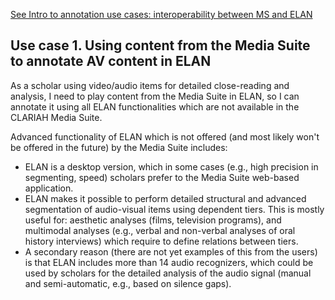 [See Intro to annotation use cases: interoperability between MS and ELAN]()

## Use case 1. Using content from the Media Suite to annotate AV content in ELAN
As a scholar using video/audio items for detailed close-reading and analysis, I need to play content from the Media Suite in ELAN, so I can annotate it using all ELAN functionalities which are not available in the CLARIAH Media Suite. 

Advanced functionality of ELAN which is not offered (and most likely won't be offered in the future) by the Media Suite includes:

- ELAN is a desktop version, which in some cases (e.g., high precision in segmenting, speed) scholars prefer to the Media Suite web-based application.
- ELAN makes it possible to perform detailed structural and advanced segmentation of audio-visual items using dependent tiers. This is mostly useful for: aesthetic analyses (films, television programs), and multimodal analyses (e.g., verbal and non-verbal analyses of oral history interviews) which require to define relations between tiers.
- A secondary reason (there are not yet examples of this from the users) is that ELAN includes more than 14 audio recognizers, which could be used by scholars for the detailed analysis of the audio signal (manual and semi-automatic, e.g., based on silence gaps).

